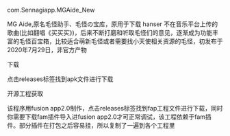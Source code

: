 com.Sennagiapp.MGAide_New

MG Aide,原名毛怪助手、毛怪の宝库，原用于下载 hanser 不在音乐平台上传的歌曲(比如翻唱《买买买》)，后来不断打磨和听取毛怪们的意见，逐渐成为功能丰富的毛怪百宝箱，比较适合萌新毛怪或者需要找小天使相关资源的毛怪，初发布于2020年7月29日，非官方产物



下载

点击releases标签找到apk文件进行下载



开源工程获取

该程序用fusion app2.0制作，点击releases标签找到fap工程文件进行下载，同时你需要下载fam插件导入进fusion app2.0才可正常调试，该工程依赖于fam插件。部分插件在打包之后容易挂，所以复制了一遍到各个工程里
